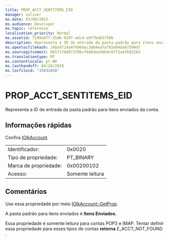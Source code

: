 ```yaml
---
title: PROP_ACCT_SENTITEMS_EID
manager: soliver
ms.date: 03/09/2015
ms.audience: Developer
ms.topic: reference
localization_priority: Normal
ms.assetid: f199a97f-55d6-9297-adc4-e9f7b4b5f58b
description: Representa a ID de entrada da pasta padrão para itens enviados da conta.
ms.openlocfilehash: 24bb4714a4f4964ac3d84ea7a792e64da67599df
ms.sourcegitcommit: 8657170d071f9bcf680aba50b9c07f2a4fb82283
ms.translationtype: MT
ms.contentlocale: pt-BR
ms.lasthandoff: 04/28/2019
ms.locfileid: "33431838"
---
```

# <a name="prop_acct_sentitems_eid"></a>PROP_ACCT_SENTITEMS_EID

Representa a ID de entrada da pasta padrão para itens enviados da conta. 
  
## <a name="quick-info"></a>Informações rápidas

Confira [IOlkAccount](iolkaccount.md).
  
|||
|:-----|:-----|
|Identificador:  <br/> |0x0020  <br/> |
|Tipo de propriedade:  <br/> |PT_BINARY  <br/> |
|Marca de propriedade:  <br/> |0x00200102  <br/> |
|Acesso:  <br/> |Somente leitura  <br/> |
   
## <a name="remarks"></a>Comentários

Use essa propriedade por meio [IOlkAccount::GetProp](iolkaccount-getprop.md).
  
A pasta padrão para itens enviados é **Itens Enviados.**
  
Essa propriedade é somente leitura para contas POP3 e IMAP. Tentar definir essa propriedade para esses tipos de contas **retorna** E_ACCT_NOT_FOUND . 
  

